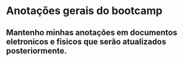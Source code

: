 # Anotações gerais do bootcamp

## Mantenho minhas anotações em documentos eletronicos e fisicos que serão atualizados posteriormente.